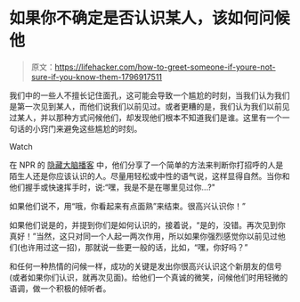 # 如果你不确定是否认识某人，该如何问候他

> 原文：<https://lifehacker.com/how-to-greet-someone-if-youre-not-sure-if-you-know-them-1796917511>

我们中的一些人不擅长记住面孔，这可能会导致一个尴尬的时刻，当我们认为我们是第一次见到某人，而他们说我们以前见过。或者更糟的是，我们认为我们以前见过某人，并以那种方式问候他们，却发现他们根本不知道我们是谁。这里有一个一句话的小窍门来避免这些尴尬的时刻。

Watch

在 NPR 的 [隐藏大脑播客](https://itunes.apple.com/us/podcast/hidden-brain/id1028908750?mt=2&i=1000389496325) 中，他们分享了一个简单的方法来判断你打招呼的人是陌生人还是你应该认识的人。尽量用轻松或中性的语气说，这样显得自然。当你和他们握手或快速挥手时，说:“嘿，我是不是在哪里见过你...?"

如果他们说不，用“哦，你看起来有点面熟”来结束。很高兴认识你！”

如果他们说是的，并提到你们是如何认识的，接着说，“是的，没错。再次见到你真好！”当然，这只对同一个人起一两次作用，所以如果你强烈感觉你以前见过他们(也许用过这一招)，那就说一些更一般的话，比如，“嘿，你好吗？”

和任何一种热情的问候一样，成功的关键是发出你很高兴认识这个新朋友的信号(或者如果你们认识，就再次见面)。给他们一个真诚的微笑，问候他们时用轻微的语调，做一个积极的倾听者。